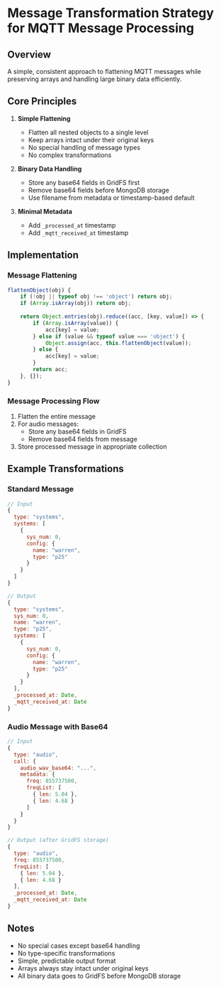 # Message Transformation Strategy for MQTT Message Processing

## Overview

A simple, consistent approach to flattening MQTT messages while preserving arrays and handling large binary data efficiently.

## Core Principles

1. **Simple Flattening**
   - Flatten all nested objects to a single level
   - Keep arrays intact under their original keys
   - No special handling of message types
   - No complex transformations

2. **Binary Data Handling**
   - Store any base64 fields in GridFS first
   - Remove base64 fields before MongoDB storage
   - Use filename from metadata or timestamp-based default

3. **Minimal Metadata**
   - Add `_processed_at` timestamp
   - Add `_mqtt_received_at` timestamp

## Implementation

### Message Flattening
```javascript
flattenObject(obj) {
    if (!obj || typeof obj !== 'object') return obj;
    if (Array.isArray(obj)) return obj;
    
    return Object.entries(obj).reduce((acc, [key, value]) => {
        if (Array.isArray(value)) {
            acc[key] = value;
        } else if (value && typeof value === 'object') {
            Object.assign(acc, this.flattenObject(value));
        } else {
            acc[key] = value;
        }
        return acc;
    }, {});
}
```

### Message Processing Flow
1. Flatten the entire message
2. For audio messages:
   - Store any base64 fields in GridFS
   - Remove base64 fields from message
3. Store processed message in appropriate collection

## Example Transformations

### Standard Message
```javascript
// Input
{
  type: "systems",
  systems: [
    {
      sys_num: 0,
      config: {
        name: "warren",
        type: "p25"
      }
    }
  ]
}

// Output
{
  type: "systems",
  sys_num: 0,
  name: "warren",
  type: "p25",
  systems: [
    {
      sys_num: 0,
      config: {
        name: "warren",
        type: "p25"
      }
    }
  ],
  _processed_at: Date,
  _mqtt_received_at: Date
}
```

### Audio Message with Base64
```javascript
// Input
{
  type: "audio",
  call: {
    audio_wav_base64: "...",
    metadata: {
      freq: 855737500,
      freqList: [
        { len: 5.04 },
        { len: 4.68 }
      ]
    }
  }
}

// Output (after GridFS storage)
{
  type: "audio",
  freq: 855737500,
  freqList: [
    { len: 5.04 },
    { len: 4.68 }
  ],
  _processed_at: Date,
  _mqtt_received_at: Date
}
```

## Notes
- No special cases except base64 handling
- No type-specific transformations
- Simple, predictable output format
- Arrays always stay intact under original keys
- All binary data goes to GridFS before MongoDB storage